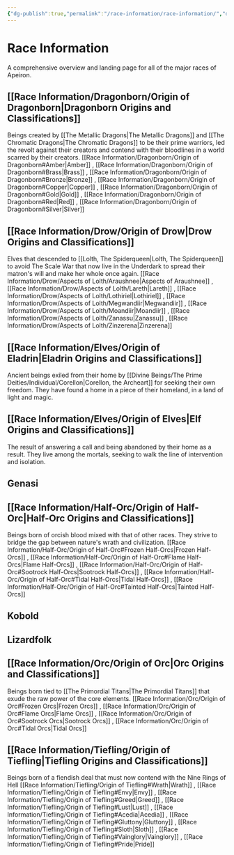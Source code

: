 ```yaml
---
{"dg-publish":true,"permalink":"/race-information/race-information/","dgHomeLink":true,"dgPassFrontmatter":false}
---
```


# Race Information
A comprehensive overview and landing page for all of the major races of Apeiron.
## [[Race Information/Dragonborn/Origin of Dragonborn|Dragonborn Origins and Classifications]]
Beings created by [[The Metallic Dragons|The Metallic Dragons]] and [[The Chromatic Dragons|The Chromatic Dragons]] to be their prime warriors, led the revolt against their creators and contend with their bloodlines in a world scarred by their creators. 
[[Race Information/Dragonborn/Origin of Dragonborn#Amber|Amber]] , [[Race Information/Dragonborn/Origin of Dragonborn#Brass|Brass]] , [[Race Information/Dragonborn/Origin of Dragonborn#Bronze|Bronze]] , [[Race Information/Dragonborn/Origin of Dragonborn#Copper|Copper]] , [[Race Information/Dragonborn/Origin of Dragonborn#Gold|Gold]] , [[Race Information/Dragonborn/Origin of Dragonborn#Red|Red]] , [[Race Information/Dragonborn/Origin of Dragonborn#Silver|Silver]]

## [[Race Information/Drow/Origin of Drow|Drow Origins and Classifications]]
Elves that descended to [[Lolth, The Spiderqueen|Lolth, The Spiderqueen]] to avoid The Scale War that now live in the Underdark to spread their matron's will and make her whole once again.
[[Race Information/Drow/Aspects of Lolth/Araushnee|Aspects of Araushnee]] , [[Race Information/Drow/Aspects of Lolth/Lareth|Lareth]] , [[Race Information/Drow/Aspects of Lolth/Lothiriel|Lothiriel]] , [[Race Information/Drow/Aspects of Lolth/Megwandiir|Megwandiir]] , [[Race Information/Drow/Aspects of Lolth/Moandiir|Moandiir]] , [[Race Information/Drow/Aspects of Lolth/Zanassu|Zanassu]] , [[Race Information/Drow/Aspects of Lolth/Zinzerena|Zinzerena]]

## [[Race Information/Elves/Origin of Eladrin|Eladrin Origins and Classifications]]
Ancient beings exiled from their home by [[Divine Beings/The Prime Deities/Individual/Corellon|Corellon, the Archeart]] for seeking their own freedom. They have found a home in a piece of their homeland, in a land of light and magic. 

## [[Race Information/Elves/Origin of Elves|Elf Origins and Classifications]]
The result of answering a call and being abandoned by their home as a result. They live among the mortals, seeking to walk the line of intervention and isolation.


## Genasi

## [[Race Information/Half-Orc/Origin of Half-Orc|Half-Orc Origins and Classifications]]
Beings born of orcish blood mixed with that of other races. They strive to bridge the gap between nature's wrath and civilization.
[[Race Information/Half-Orc/Origin of Half-Orc#Frozen Half-Orcs|Frozen Half-Orcs]] , [[Race Information/Half-Orc/Origin of Half-Orc#Flame Half-Orcs|Flame Half-Orcs]] , [[Race Information/Half-Orc/Origin of Half-Orc#Sootrock Half-Orcs|Sootrock Half-Orcs]] , [[Race Information/Half-Orc/Origin of Half-Orc#Tidal Half-Orcs|Tidal Half-Orcs]] , [[Race Information/Half-Orc/Origin of Half-Orc#Tainted Half-Orcs|Tainted Half-Orcs]]

## Kobold

## Lizardfolk

## [[Race Information/Orc/Origin of Orc|Orc Origins and Classifications]]
Beings born tied to [[The Primordial Titans|The Primordial Titans]] that exude the raw power of the core elements. 
[[Race Information/Orc/Origin of Orc#Frozen Orcs|Frozen Orcs]] , [[Race Information/Orc/Origin of Orc#Flame Orcs|Flame Orcs]] , [[Race Information/Orc/Origin of Orc#Sootrock Orcs|Sootrock Orcs]] , [[Race Information/Orc/Origin of Orc#Tidal Orcs|Tidal Orcs]]

## [[Race Information/Tiefling/Origin of Tiefling|Tiefling Origins and Classifications]]
Beings born of a fiendish deal that must now contend with the Nine Rings of Hell
[[Race Information/Tiefling/Origin of Tiefling#Wrath|Wrath]] , [[Race Information/Tiefling/Origin of Tiefling#Envy|Envy]] , [[Race Information/Tiefling/Origin of Tiefling#Greed|Greed]] , [[Race Information/Tiefling/Origin of Tiefling#Lust|Lust]] , [[Race Information/Tiefling/Origin of Tiefling#Acedia|Acedia]] , [[Race Information/Tiefling/Origin of Tiefling#Gluttony|Gluttony]] , [[Race Information/Tiefling/Origin of Tiefling#Sloth|Sloth]] , [[Race Information/Tiefling/Origin of Tiefling#Vainglory|Vainglory]] , [[Race Information/Tiefling/Origin of Tiefling#Pride|Pride]] 